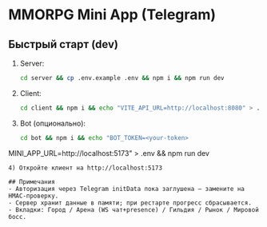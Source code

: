 # MMORPG Mini App (Telegram)

## Быстрый старт (dev)
1) Server:
   ```bash
   cd server && cp .env.example .env && npm i && npm run dev
   ```
2) Client:
   ```bash
   cd client && npm i && echo "VITE_API_URL=http://localhost:8080" > .env && npm run dev
   ```
3) Bot (опционально):
   ```bash
   cd bot && npm i && echo "BOT_TOKEN=<your-token>
MINI_APP_URL=http://localhost:5173" > .env && npm run dev
   ```
4) Откройте клиент на http://localhost:5173

## Примечания
- Авторизация через Telegram initData пока заглушена — замените на HMAC-проверку.
- Сервер хранит данные в памяти; при рестарте прогресс сбрасывается.
- Вкладки: Город / Арена (WS чат+presence) / Гильдия / Рынок / Мировой босс.
